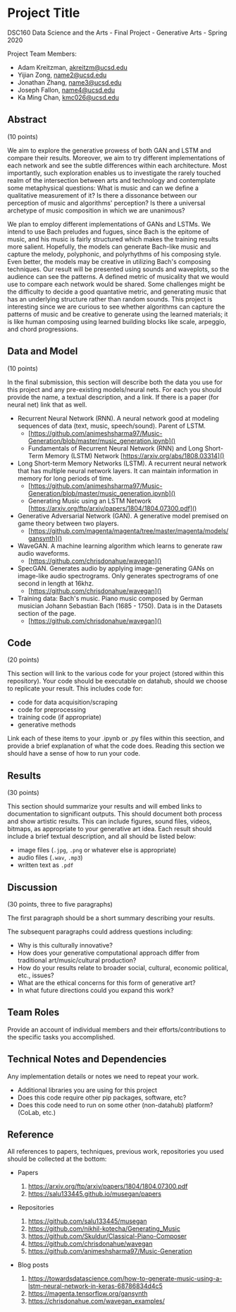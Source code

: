 # Project Title

DSC160 Data Science and the Arts - Final Project - Generative Arts - Spring 2020

Project Team Members: 
- Adam Kreitzman, akreitzm@ucsd.edu
- Yijian Zong, name2@ucsd.edu
- Jonathan Zhang, name3@ucsd.edu
- Joseph Fallon, name4@ucsd.edu
- Ka Ming Chan, kmc026@ucsd.edu

## Abstract

(10 points) 

We aim to explore the generative prowess of both GAN and LSTM and compare their results. Moreover, we aim to try different implementations of each network and see the subtle differences within each architecture. Most importantly, such exploration enables us to investigate the rarely touched realm of the intersection between arts and technology and contemplate some metaphysical questions: What is music and can we define a qualitative measurement of it? Is there a dissonance between our perception of music and algorithms' perception? Is there a universal archetype of music composition in which we are unanimous?
  
We plan to employ different implementations of GANs and LSTMs. We intend to use Bach preludes and fugues, since Bach is the epitome of music, and his music is fairly structured which makes the training results more salient. Hopefully, the models can generate Bach-like music and capture the melody, polyphonic, and polyrhythms of his composing style. Even better, the models may be creative in utilizing Bach's composing techniques. Our result will be presented using sounds and waveplots, so the audience can see the patterns. A defined metric of musicality that we would use to compare each network would be shared. Some challenges might be the difficulty to decide a good quantative metric, and generating music that has an underlying structure rather than random sounds. This project is interesting since we are curious to see whether algorithms can capture the patterns of music and be creative to generate using the learned materials; it is like human composing using learned building blocks like scale, arpeggio, and chord progressions.

## Data and Model

(10 points) 

In the final submission, this section will describe both the data you use for this project and any pre-existing models/neural nets. For each you should provide the name, a textual description, and a link. If there is a paper (for neural net) link that as well.
- Recurrent Neural Network (RNN). A neural network good at modeling sequences of data (text, music, speech/sound). Parent of LSTM.
  - [https://github.com/animeshsharma97/Music-Generation/blob/master/music_generation.ipynb]()
  - Fundamentals of Recurrent Neural Network (RNN) and Long Short-Term Memory (LSTM) Network [https://arxiv.org/abs/1808.03314]()
- Long Short-term Memory Networks (LSTM). A recurrent neural network that has multiple neural network layers. It can maintain information in memory for long periods of time.
  - [https://github.com/animeshsharma97/Music-Generation/blob/master/music_generation.ipynb]()
  - Generating Music using an LSTM Network [https://arxiv.org/ftp/arxiv/papers/1804/1804.07300.pdf]()
- Generative Adversarial Network (GAN). A generative model premised on game theory between two players.
  - [https://github.com/magenta/magenta/tree/master/magenta/models/gansynth]()
- WaveGAN. A machine learning algorithm which learns to generate raw audio waveforms.
  - [https://github.com/chrisdonahue/wavegan]()
- SpecGAN. Generates audio by applying image-generating GANs on image-like audio spectrograms. Only generates spectrograms of one second in length at 16khz.
  - [https://github.com/chrisdonahue/wavegan]()
- Training data: Bach's music. Piano music composed by German musician Johann Sebastian Bach (1685 - 1750). Data is in the Datasets section of the page. 
  - [https://github.com/chrisdonahue/wavegan]()

## Code

(20 points)

This section will link to the various code for your project (stored within this repository). Your code should be executable on datahub, should we choose to replicate your result. This includes code for: 

- code for data acquisition/scraping
- code for preprocessing
- training code (if appropriate)
- generative methods

Link each of these items to your .ipynb or .py files within this seection, and provide a brief explanation of what the code does. Reading this section we should have a sense of how to run your code.

## Results

(30 points) 

This section should summarize your results and will embed links to documentation to significant outputs. This should document both process and show artistic results. This can include figures, sound files, videos, bitmaps, as appropriate to your generative art idea. Each result should include a brief textual description, and all should be listed below: 

- image files (`.jpg`, `.png` or whatever else is appropriate)
- audio files (`.wav`, `.mp3`)
- written text as `.pdf`

## Discussion

(30 points, three to five paragraphs)

The first paragraph should be a short summary describing your results.

The subsequent paragraphs could address questions including:
- Why is this culturally innovative?
- How does your generative computational approach differ from traditional art/music/cultural production? 
- How do your results relate to broader social, cultural, economic political, etc., issues? 
- What are the ethical concerns for this form of generative art? 
- In what future directions could you expand this work?

## Team Roles

Provide an account of individual members and their efforts/contributions to the specific tasks you accomplished.

## Technical Notes and Dependencies

Any implementation details or notes we need to repeat your work. 
- Additional libraries you are using for this project
- Does this code require other pip packages, software, etc?
- Does this code need to run on some other (non-datahub) platform? (CoLab, etc.)

## Reference

All references to papers, techniques, previous work, repositories you used should be collected at the bottom:
- Papers
  1. https://arxiv.org/ftp/arxiv/papers/1804/1804.07300.pdf
  2. https://salu133445.github.io/musegan/papers

- Repositories
  1. https://github.com/salu133445/musegan
  2. https://github.com/nikhil-kotecha/Generating_Music
  3. https://github.com/Skuldur/Classical-Piano-Composer
  4. https://github.com/chrisdonahue/wavegan
  5. https://github.com/animeshsharma97/Music-Generation

- Blog posts
  1. https://towardsdatascience.com/how-to-generate-music-using-a-lstm-neural-network-in-keras-68786834d4c5
  2. https://magenta.tensorflow.org/gansynth
  3. https://chrisdonahue.com/wavegan_examples/
